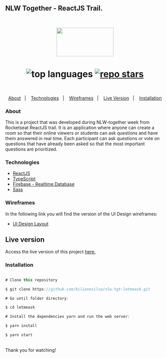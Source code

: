 ## NLW Together - ReactJS Trail.

<br>

<p align="center">
  <img width="180" height="90" src="https://user-images.githubusercontent.com/61093873/123163321-e39c5b00-d471-11eb-896c-1c17d1f53361.png">
</p>

<h1 align="center">
<img alt="top languages" src="https://img.shields.io/github/languages/top/bilianesilva/nlw-tgt-letmeask?style=for-the-badge"/>
 <a href="https://github.com/bilianesilva/nlw-tgt-letmeask">
 <img alt="repo stars" src=https://img.shields.io/github/stars/bilianesilva/nlw-tgt-letmeask?style=flat-square>
 </a>
 </h1>

<br>
<p align="center">
  <a href="#about">About</a>&nbsp;&nbsp;&nbsp;|&nbsp;&nbsp;&nbsp;
  <a href="#technologies">Technologies</a>&nbsp;&nbsp;&nbsp;|&nbsp;&nbsp;&nbsp;
  <a href="#wireframes">Wireframes</a>&nbsp;&nbsp;&nbsp;|&nbsp;&nbsp;&nbsp;
  <a href="#live-version">Live Version</a>&nbsp;&nbsp;&nbsp;|&nbsp;&nbsp;&nbsp;
  <a href="#installation">Installation</a>

</p>

### About

This is a project that was developed during NLW-together week from Rocketseat
ReactJS trail. It is an application where anyone can create a room so that
their online viewers or students can ask questions and have them answered in real
time. Each participant can ask questions or vote on questions that have
already been asked so that the most important questions are prioritized.

### Technologies

- [ReactJS](https://pt-br.reactjs.org/)
- [TypeScript](https://www.typescriptlang.org/)
- [Firebase - Realtime Database](https://firebase.google.com/)
- [Sass](https://sass-lang.com/)

### Wireframes

In the following link you will find the version of the UI Design wireframes:

- [UI Design Layout](<https://www.figma.com/file/uprM5S44lW6G3JNEt8cpSl/Letmeask-(Copy)?node-id=0%3A1>)

## Live version

Access the live version of this project [here.](https://letmeask-f692b.web.app/)

### Installation

```js

# Clone this repository

$ git clone https://github.com/bilianesilva/nlw-tgt-letmeask.git

# Go until folder directory:

$ cd letmeask

# Install the dependencies yarn and run the web server:

$ yarn install

$ yarn start

```

<br>
Thank you for watching!
